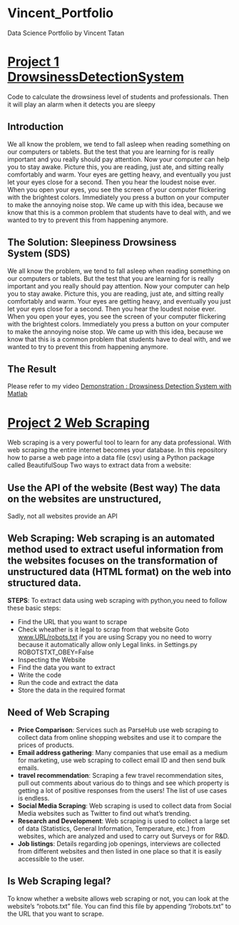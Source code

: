 # Vincent_Portfolio
Data Science Portfolio by Vincent Tatan

# [Project 1 DrowsinessDetectionSystem](https://github.com/VincentTatan/DrowsinessDetectionSystem)
Code to calculate the drowsiness level of students and professionals. Then it will play an alarm when it detects you are sleepy

## Introduction
We all know the problem, we tend to fall asleep when reading something on our computers or tablets. But the test that you are learning for is really important and you really should pay attention. Now your computer can help you to stay awake.
Picture this, you are reading, just ate, and sitting really comfortably and warm. Your eyes are getting heavy, and eventually you just let your eyes close for a second. Then you hear the loudest noise ever. When you open your eyes, you see the screen of your computer flickering with the brightest colors. Immediately you press a button on your computer to make the annoying noise stop.
We came up with this idea, because we know that this is a common problem that students have to deal with, and we wanted to try to prevent this from happening anymore.

## The Solution: Sleepiness Drowsiness System (SDS)
We all know the problem, we tend to fall asleep when reading something on our computers or tablets. But the test that you are learning for is really important and you really should pay attention. Now your computer can help you to stay awake.
Picture this, you are reading, just ate, and sitting really comfortably and warm. Your eyes are getting heavy, and eventually you just let your eyes close for a second. Then you hear the loudest noise ever. When you open your eyes, you see the screen of your computer flickering with the brightest colors. Immediately you press a button on your computer to make the annoying noise stop.
We came up with this idea, because we know that this is a common problem that students have to deal with, and we wanted to try to prevent this from happening anymore.

## The Result
Please refer to my video [Demonstration : Drowsiness Detection System with Matlab](https://www.youtube.com/watch?v=ypd0iz4Z7E0)

# [Project 2 Web Scraping](https://github.com/VincentTatan/Web-Scraping)
Web scraping is a very powerful tool to learn for any data professional. With web scraping the entire internet becomes your database. In this repository how to parse a web page into a data file (csv) using a Python package called BeautifulSoup Two ways to extract data from a website:

## Use the API of the website (Best way) The data on the websites are unstructured,
Sadly, not all websites provide an API

## Web Scraping: Web scraping is an automated method used to extract useful information from the websites focuses on the transformation of unstructured data (HTML format) on the web into structured data.
**STEPS**: To extract data using web scraping with python,you need to follow these basic steps:
* Find the URL that you want to scrape
* Check wheather is it legal to scrap from that website Goto www.URL/robots.txt if you are using Scrapy you no need to worry because it automatically allow only Legal links. in Settings.py ROBOTSTXT_OBEY=False
* Inspecting the Website
* Find the data you want to extract
* Write the code
* Run the code and extract the data
* Store the data in the required format

## Need of Web Scraping
* **Price Comparison**: Services such as ParseHub use web scraping to collect data from online shopping websites and use it to compare the prices of products.
* **Email address gathering**: Many companies that use email as a medium for marketing, use web scraping to collect email ID and then send bulk emails.
* **travel recommendation**: Scraping a few travel recommendation sites, pull out comments about various do to things and see which property is getting a lot of positive responses from the users! The list of use cases is endless.
* **Social Media Scraping**: Web scraping is used to collect data from Social Media websites such as Twitter to find out what’s trending.
* **Research and Development**: Web scraping is used to collect a large set of data (Statistics, General Information, Temperature, etc.) from websites, which are analyzed and used to carry out Surveys or for R&D.
* **Job listings**: Details regarding job openings, interviews are collected from different websites and then listed in one place so that it is easily accessible to the user.

## Is Web Scraping legal?
To know whether a website allows web scraping or not, you can look at the website’s “robots.txt” file. You can find this file by appending “/robots.txt” to the URL that you want to scrape.
